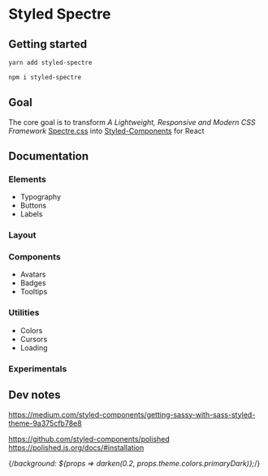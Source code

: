 # Styled Spectre

## Getting started

```sh
yarn add styled-spectre
```

```sh
npm i styled-spectre
```

## Goal
The core goal is to transform _A Lightweight, Responsive and Modern CSS Framework_ [Spectre.css](https://picturepan2.github.io/spectre/) into [Styled-Components](https://www.styled-components.com/) for React

## Documentation

### Elements
* Typography
* Buttons
* Labels

### Layout

### Components
* Avatars
* Badges
* Tooltips

### Utilities
* Colors
* Cursors
* Loading

### Experimentals

## Dev notes
https://medium.com/styled-components/getting-sassy-with-sass-styled-theme-9a375cfb78e8

https://github.com/styled-components/polished
https://polished.js.org/docs/#installation

 {/*background: ${props => darken(0.2, props.theme.colors.primaryDark)};*/}